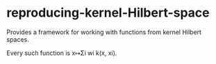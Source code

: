 # reproducing-kernel-Hilbert-space

Provides a framework for working with functions from kernel Hilbert spaces.

Every such function is x↦Σi  wi k(x, xi).
